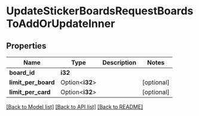 # UpdateStickerBoardsRequestBoardsToAddOrUpdateInner

## Properties

Name | Type | Description | Notes
------------ | ------------- | ------------- | -------------
**board_id** | **i32** |  | 
**limit_per_board** | Option<**i32**> |  | [optional]
**limit_per_card** | Option<**i32**> |  | [optional]

[[Back to Model list]](../README.md#documentation-for-models) [[Back to API list]](../README.md#documentation-for-api-endpoints) [[Back to README]](../README.md)


